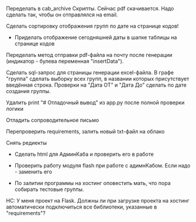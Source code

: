 Переделать в cab_archive Скрипты. Сейчас pdf скачивается. Надо сделать так, чтобы он отправлялся на email.

Сделать сортировку отображения групп по дате на странице кодов!
- Приделать отображение сегодняшней даты в шапке таблицы на странице кодов

Переделать метод отправки pdf-файла на почту после генерации (индикатор - булева переменная "insertData").

Сделать sql-запрос для страницы генерации excel-файла. В графе "группа" сделать выборку всех групп, в названии которых присутствует введённая строка. Проверки на "Дата ОТ" и "Дата До" сделать по дате создания группы.



Удалить print "# Отладочный вывод" из app.py после полной проверки логики



Отладить сопроводительное письмо

Перепроверить requirements, залить новый txt-файл на облако

Снять редиекты


- Сделать html для АдминКаба и проверить его в работе

- Проверить работу модуля flash при работе с адимнКабом. Если надо - заменить его







- По залитии программы на хостинг оповестить мать, что пора собирать тестовые группы.



НС: У меня проект на Flask. Должны ли при загрузке проекта на хостинг автоматически подключиться все библиотеки, указанные в "requirements"?
